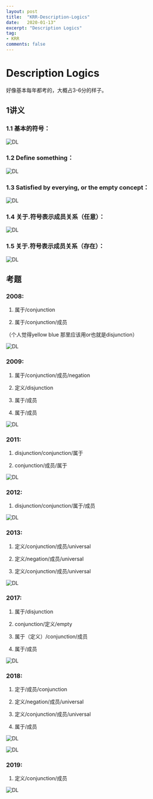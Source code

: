 ```yaml
---
layout: post
title:  "KRR-Description-Logics"
date:   2020-01-13"
excerpt: "Description Logics"
tag:
- KRR
comments: false
---
```


# Description Logics

好像基本每年都考的，大概占3-6分的样子。


## 1讲义

### 1.1 基本的符号：

![DL](https://yawwq.github.io/assets/img/KRR-DL/1.png)

### 1.2 Define something：

![DL](https://yawwq.github.io/assets/img/KRR-DL/2.png)

### 1.3 Satisfied by everying, or the empty concept：

![DL](https://yawwq.github.io/assets/img/KRR-DL/3.png)

### 1.4 关于.符号表示成员关系（任意）：

![DL](https://yawwq.github.io/assets/img/KRR-DL/4.png)

### 1.5 关于.符号表示成员关系（存在）：

![DL](https://yawwq.github.io/assets/img/KRR-DL/5.png)

## 考题

### 2008:

1. 属于/conjunction

2. 属于/conjunction/成员

（个人觉得yellow blue 那里应该用or也就是disjunction）

![DL](https://yawwq.github.io/assets/img/KRR-DL/Q2008.png)

### 2009:

1. 属于/conjunction/成员/negation

2. 定义/disjunction

3. 属于/成员

4. 属于/成员

![DL](https://yawwq.github.io/assets/img/KRR-DL/Q2009.png)

### 2011:

1. disjunction/conjunction/属于

2. conjunction/成员/属于

![DL](https://yawwq.github.io/assets/img/KRR-DL/Q2011.png)

### 2012:

1. disjunction/conjunction/属于/成员

![DL](https://yawwq.github.io/assets/img/KRR-DL/Q2012.png)

### 2013:

1. 定义/conjunction/成员/universal

2. 定义/negation/成员/universal

3. 定义/conjunction/成员/universal

![DL](https://yawwq.github.io/assets/img/KRR-DL/Q2013.png)

### 2017:

1. 属于/disjunction

2. conjunction/定义/empty

3. 属于（定义）/conjunction/成员

4. 属于/成员

![DL](https://yawwq.github.io/assets/img/KRR-DL/Q2017.png)

### 2018:

1. 定于/成员/conjunction

2. 定义/negation/成员/universal

3. 定义/conjunction/成员/universal

4. 属于/成员

![DL](https://yawwq.github.io/assets/img/KRR-DL/Q2018-1.png)

![DL](https://yawwq.github.io/assets/img/KRR-DL/Q2018-3.png)

### 2019:

1. 定义/conjunction/成员

![DL](https://yawwq.github.io/assets/img/KRR-DL/Q2019.png)
